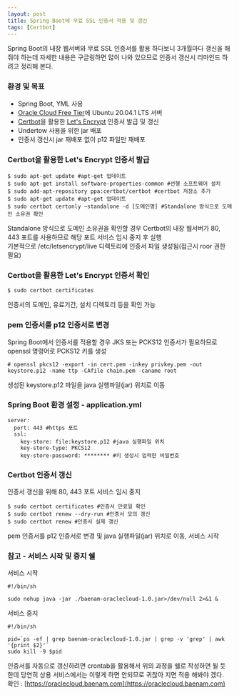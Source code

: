 ```yaml
---
layout: post
title: Spring Boot에 무료 SSL 인증서 적용 및 갱신
tags: [Certbot]
---
```


Spring Boot의 내장 웹서버와 무료 SSL 인증서를 활용 하다보니 3개월마다 갱신을 해줘야 하는데 자세한 내용은 구글링하면 많이 나와 있으므로 인증서 갱신시 리마인드 하려고 정리해 본다.

### 환경 및 목표

- Spring Boot, YML 사용
- [Oracle Cloud Free Tier](https://www.oracle.com/kr/cloud/free/)에 Ubuntu 20.04.1 LTS 서버
- [Certbot](https://certbot.eff.org/)을 활용한 [Let's Encrypt](https://letsencrypt.org/) 인증서 발급 및 갱신
- Undertow 사용을 위한 jar 배포
- 인증서 갱신시 jar 재배포 없이 p12 파일만 재배포

### Certbot을 활용한 Let's Encrypt 인증서 발급

```
$ sudo apt-get update #apt-get 업데이트
$ sudo apt-get install software-properties-common #선행 소프트웨어 설치
$ sudo add-apt-repository ppa:certbot/certbot #certbot 저장소 추가
$ sudo apt-get update #apt-get 업데이트
$ sudo certbot certonly –standalone -d [도메인명] #Standalone 방식으로 도메인 소유권 확인
```

Standalone 방식으로 도메인 소유권을 확인할 경우 Certbot의 내장 웹서버가 80, 443 포트를 사용하므로 해당 포트 서비스 임시 중지 후 실행  
기본적으로 /etc/letsencrypt/live 디렉토리에 인증서 파일 생성됨(접근시 roor 권한 필요)

### Certbot을 활용한 Let's Encrypt 인증서 확인

```
$ sudo certbot certificates
```

인증서의 도메인, 유료기간, 설치 디렉토리 등을 확인 가능

### pem 인증서를 p12 인증서로 변경

Spring Boot에서 인증서를 적용할 경우 JKS 또는 PCKS12 인증서가 필요하므로 openssl 명령어로 PCKS12 키를 생성

```
# openssl pkcs12 -export -in cert.pem -inkey privkey.pem -out keystore.p12 -name ttp -CAfile chain.pem -caname root
```

생성된 keystore.p12 파일을 java 실행파일(jar) 위치로 이동

### Spring Boot 환경 설정 - application.yml

```
server:
  port: 443 #https 포트
  ssl:
    key-store: file:keystore.p12 #java 실행파일 위치
    key-store-type: PKCS12
    key-store-password: ******** #키 생성시 입력한 비밀번호
```

### Certbot 인증서 갱신

인증서 갱신을 위해 80, 443 포트 서비스 임시 중지

```
$ sudo certbot certificates #인증서 만료일 확인
$ sudo certbot renew --dry-run #인증서 모의 갱신
$ sudo certbot renew #인증서 실제 갱신
```

pem 인증서를 p12 인증서로 변경 및 java 실행파일(jar) 위치로 이동, 서비스 시작

### 참고 - 서비스 시작 및 중지 쉘

서비스 시작

```
#!/bin/sh

sudo nohup java -jar ./baenam-oraclecloud-1.0.jar>/dev/null 2>&1 &
```

서비스 중지

```
#!/bin/sh

pid=`ps -ef | grep baenam-oraclecloud-1.0.jar | grep -v 'grep' | awk '{print $2}'`
sudo kill -9 $pid
```

인증서를 자동으로 갱신하려면 crontab을 활용해서 위의 과정을 쉘로 작성하면 될 듯 한데 당연히 상용 서비스에서는 이렇게 하면 안되므로 귀찮아 지면 적용 해봐야 겠다.  
확인 : [https://oraclecloud.baenam.com](https://oraclecloud.baenam.com)
